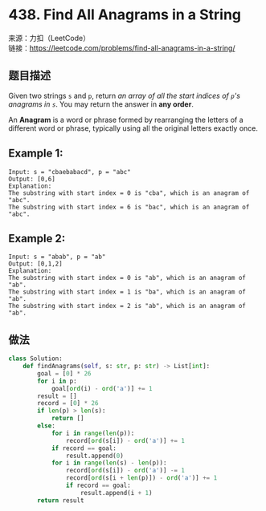 # 438. Find All Anagrams in a String
来源：力扣（LeetCode）<br>
链接：https://leetcode.com/problems/find-all-anagrams-in-a-string/

## 题目描述
Given two strings `s` and `p`, return *an array of all the start indices of `p`'s anagrams in `s`*. You may return the answer in **any order**.

An **Anagram** is a word or phrase formed by rearranging the letters of a different word or phrase, typically using all the original letters exactly once.

## Example 1:

    Input: s = "cbaebabacd", p = "abc"
    Output: [0,6]
    Explanation:
    The substring with start index = 0 is "cba", which is an anagram of "abc".
    The substring with start index = 6 is "bac", which is an anagram of "abc".

## Example 2:

    Input: s = "abab", p = "ab"
    Output: [0,1,2]
    Explanation:
    The substring with start index = 0 is "ab", which is an anagram of "ab".
    The substring with start index = 1 is "ba", which is an anagram of "ab".
    The substring with start index = 2 is "ab", which is an anagram of "ab".

## 做法
```python
class Solution:
    def findAnagrams(self, s: str, p: str) -> List[int]:
        goal = [0] * 26
        for i in p:
            goal[ord(i) - ord('a')] += 1
        result = []
        record = [0] * 26
        if len(p) > len(s):
            return []
        else:
            for i in range(len(p)):
                record[ord(s[i]) - ord('a')] += 1
            if record == goal:
                result.append(0)
            for i in range(len(s) - len(p)):
                record[ord(s[i]) - ord('a')] -= 1
                record[ord(s[i + len(p)]) - ord('a')] += 1
                if record == goal:
                    result.append(i + 1)
        return result
```
